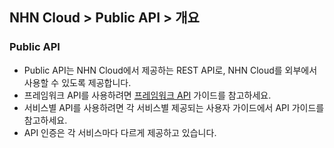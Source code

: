 ## NHN Cloud > Public API > 개요

### Public API
- Public API는 NHN Cloud에서 제공하는 REST API로, NHN Cloud를 외부에서 사용할 수 있도록 제공합니다.
- 프레임워크 API를 사용하려면 [프레임워크 API](framework-api-gov.md) 가이드를 참고하세요.
- 서비스별 API를 사용하려면 각 서비스별 제공되는 사용자 가이드에서 API 가이드를 참고하세요.
- API 인증은 각 서비스마다 다르게 제공하고 있습니다.
